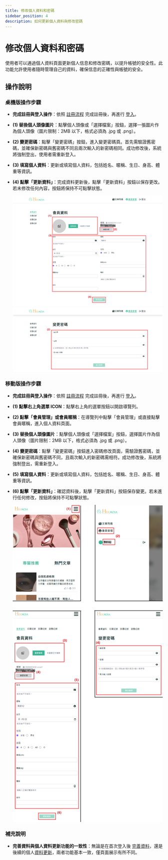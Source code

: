 ```yaml
---
title: 修改個人資料和密碼
sidebar_position: 4
description: 如何更新個人資料與修改密碼
---
```


# 修改個人資料和密碼

使用者可以通過個人資料頁面更新個人信息和修改密碼，以提升帳號的安全性。此功能允許使用者隨時管理自己的資料，確保信息的正確性與帳號的安全。

## 操作說明

### 桌機版操作步驟

- **完成註冊與登入操作**：依照 [註冊流程](./register-new-account.md#桌機版操作步驟) 完成註冊後，再進行 [登入](./login-logout-process.md#桌機版操作步驟)。
- **(1) 替換個人頭像圖片**：點擊個人頭像或「選擇檔案」按鈕，選擇一張圖片作為個人頭像（圖片限制：2MB 以下，格式必須為 .jpg 或 .png）。
- **(2) 變更密碼**：點擊「變更密碼」按鈕，進入變更密碼頁。首先需驗證舊密碼，並確保新密碼與舊密碼不同且兩次輸入的新密碼相同。成功修改後，系統將強制登出，使用者需重新登入。
- **(3) 填寫個人資料**：更新或填寫個人資料，包括姓名、暱稱、生日、身高、體重等資訊。
- **(4) 點擊「更新資料」**：完成資料更新後，點擊「更新資料」按鈕以保存更改。若未修改任何內容，按鈕將保持不可點擊狀態。

  ![修改個人資料和密碼](./img/member-edit.png)
  ![修改個人資料和密碼](./img/member-edit-change-password.png)

### 移動版操作步驟

- **完成註冊與登入操作**：依照 [註冊流程](./register-new-account.md#移動版操作步驟) 完成註冊後，再進行 [登入](./login-logout-process.md#移動版操作步驟)。
- **(1) 點擊右上角選單 ICON**：點擊右上角的選單按鈕以開啟導覽列。
- **(2) 點擊「會員管理」或會員暱稱**：在導覽列中點擊「會員管理」或直接點擊會員暱稱，進入個人資料頁面。
- **(3) 替換個人頭像圖片**：點擊個人頭像或「選擇檔案」按鈕，選擇圖片作為個人頭像（圖片限制：2MB 以下，格式必須為 .jpg 或 .png）。
- **(4) 變更密碼**：點擊「變更密碼」按鈕進入密碼修改頁面，需驗證舊密碼，並確保新密碼與舊密碼不同，且兩次輸入的新密碼需相符。成功修改後，系統將強制登出，需重新登入。
- **(5) 填寫個人資料**：更新或填寫個人資料，包括姓名、暱稱、生日、身高、體重等資訊。
- **(6) 點擊「更新資料」**：確認資料後，點擊「更新資料」按鈕保存變更。若未進行任何修改，按鈕將保持不可點擊狀態。

  ![修改個人資料和密碼](./img/member-edit-mobile.png)

### 補充說明

- **完善資料與個人資料更新功能的一致性**：無論是在首次登入後 [完善資料](./first_login_more_account.md)，還是後續的個人[資料更新](./edit-profile-and-password.md)，兩者功能基本一致，僅頁面展示有所不同。
